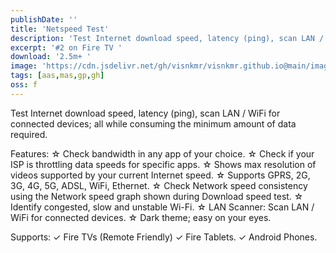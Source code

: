 ```yaml
---
publishDate: ''
title: 'Netspeed Test'
description: 'Test Internet download speed, latency (ping), scan LAN / WiFi for connected devices; all while consuming the minimum amount of data required.'
excerpt: '#2 on Fire TV '
download: '2.5m+ '
image: 'https://cdn.jsdelivr.net/gh/visnkmr/visnkmr.github.io@main/images/nst.webp'
tags: [aas,mas,gp,gh]
oss: f
---
```

Test Internet download speed, latency (ping), scan LAN / WiFi for connected devices; all while consuming the minimum amount of data required.

Features:
☆ Check bandwidth in any app of your choice.
☆ Check if your ISP is throttling data speeds for specific apps.
☆ Shows max resolution of videos supported by your current Internet speed.
☆ Supports GPRS, 2G, 3G, 4G, 5G, ADSL, WiFi, Ethernet.
☆ Check Network speed consistency using the Network speed graph shown during Download speed test.
☆ Identify congested, slow and unstable Wi-Fi.
☆ LAN Scanner: Scan LAN / WiFi for connected devices.
☆ Dark theme; easy on your eyes.

Supports:
✓ Fire TVs (Remote Friendly)
✓ Fire Tablets.
✓ Android Phones.